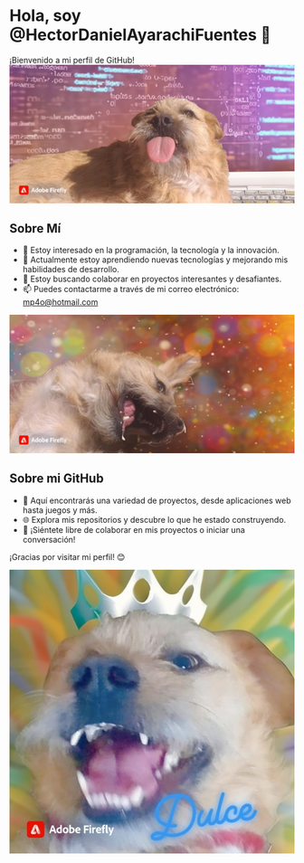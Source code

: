 # Hola, soy @HectorDanielAyarachiFuentes 👋

¡Bienvenido a mi perfil de GitHub!
![Dulce Reina](dulcesacandolengua.png)

## Sobre Mí
- 👀 Estoy interesado en la programación, la tecnología y la innovación.
- 🌱 Actualmente estoy aprendiendo nuevas tecnologías y mejorando mis habilidades de desarrollo.
- 💞️ Estoy buscando colaborar en proyectos interesantes y desafiantes.
- 📫 Puedes contactarme a través de mi correo electrónico: [mp4o@hotmail.com](mailto:mp4o@hotmail.com)

![Dulce Reina](hermosa.png)


## Sobre mi GitHub
- 🔭 Aquí encontrarás una variedad de proyectos, desde aplicaciones web hasta juegos y más.
- 🌐 Explora mis repositorios y descubre lo que he estado construyendo.
- 🤝 ¡Siéntete libre de colaborar en mis proyectos o iniciar una conversación!

¡Gracias por visitar mi perfil! 😊

![Dulce Reina](DULCE.jpg)


